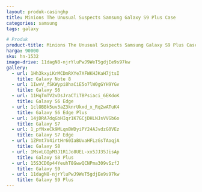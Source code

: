 ```yaml
---
layout: produk-casinghp
title: Minions The Unusual Suspects Samsung Galaxy S9 Plus Case
categories: samsung
tags: galaxy

# Produk
product-title: Minions The Unusual Suspects Samsung Galaxy S9 Plus Case
harga: 90000
sku: hn-1532
image-drive: 11dagN8-njrYluPwJ9WeT5gdjEe9s97kw
gallery:
  - url: 1Hh3kxyiKrMCDmRXYe7XFWKHJKaH7jtsI
    title: Galaxy Note 8
  - url: 1IwvV_fSKWypi8haCiE5o7lW0gGYH9YGv
    title: Galaxy S6
  - url: 11HqTmTV2vDsJraCTiTBPsiaci_6EKdoK
    title: Galaxy S6 Edge
  - url: 1clOBBk5uv3aZ3knrUkxd_x_Rq2wATuK4
    title: Galaxy S6 Edge Plus
  - url: 14jDRA7dqGbHIqr1K7GCjDHLNJsVVGb6o
    title: Galaxy S7
  - url: 1_pfNxeCk9MLqnBWDyiPY24AJvdzG0VEz
    title: Galaxy S7 Edge
  - url: 1ZPmt7V4irtHr60IaBUvaHFLzGsTAoqjA
    title: Galaxy S8
  - url: 1MsvLGIpM3J1R1Jo8UEL-xx5JJ35JisAp
    title: Galaxy S8 Plus
  - url: 15S3CD6p44YeuhT8GwwQCNPma309vSzfJ
    title: Galaxy S9
  - url: 11dagN8-njrYluPwJ9WeT5gdjEe9s97kw
    title: Galaxy S9 Plus
---
```

